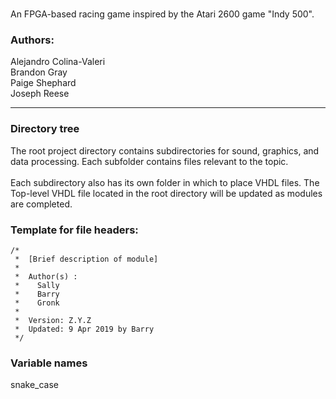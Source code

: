 # 

An FPGA-based racing game inspired by the Atari 2600 game "Indy 500". 

### Authors:  
Alejandro Colina-Valeri  
Brandon Gray  
Paige Shephard  
Joseph Reese  
___

### Directory tree
The root project directory contains subdirectories for sound, graphics, and data processing. Each subfolder contains files relevant to the topic.  
&nbsp;  
Each subdirectory also has its own folder in which to place VHDL files. The Top-level VHDL file located in the root directory will be updated as modules are completed.

### Template for file headers:  
```
/*  
 *  [Brief description of module] 
 *  
 *  Author(s) :
 *    Sally
 *    Barry
 *    Gronk
 *
 *  Version: Z.Y.Z
 *  Updated: 9 Apr 2019 by Barry
 */
```
### Variable names
snake_case
